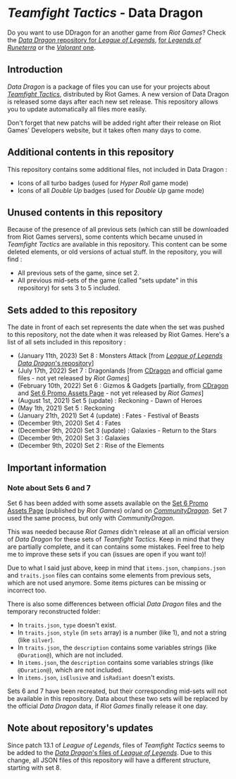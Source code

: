 # _Teamfight Tactics_ - Data Dragon

Do you want to use DDragon for an another game from _Riot Games_? Check the [_Data Dragon_ repository for _League of Legends_](https://github.com/InFinity54/LoL_DDragon), [for _Legends of Runeterra_](https://github.com/InFinity54/LoR_DDragon) or the [_Valorant_ one](https://github.com/InFinity54/Valorant_DDragon).

## Introduction
_Data Dragon_ is a package of files you can use for your projects about [_Teamfight Tactics_](https://teamfighttactics.leagueoflegends.com), distributed by Riot Games. A new version of Data Dragon is released some days after each new set release. This repository allows you to update automatically all files more easily.

Don't forget that new patchs will be added right after their release on Riot Games' Developers website, but it takes often many days to come.

## Additional contents in this repository
This repository contains some additional files, not included in Data Dragon :

- Icons of all turbo badges (used for _Hyper Roll_ game mode)
- Icons of all _Double Up_ badges (used for _Double Up_ game mode)

## Unused contents in this repository
Because of the presence of all previous sets (which can still be downloaded from Riot Games servers), some contents which became unused in _Teamfight Tactics_ are available in this repository. This content can be some deleted elements, or old versions of actual stuff. In the repository, you will find :

- All previous sets of the game, since set 2.
- All previous mid-sets of the game (called "sets update" in this repository) for sets 3 to 5 included.

## Sets added to this repository
The date in front of each set represents the date when the set was pushed to this repository, not the date when it was released by Riot Games. Here's a list of all sets included in this repository :

- (January 11th, 2023) Set 8 : Monsters Attack [from [_League of Legends_ _Data Dragon_'s repository](https://github.com/InFinity54/LoL_DDragon)]
- (July 17th, 2022) Set 7 : Dragonlands [from [CDragon](https://raw.communitydragon.org/latest/cdragon/tft/) and official game files - not yet released by _Riot Games_]
- (February 10th, 2022) Set 6 : Gizmos & Gadgets [partially, from [CDragon](https://raw.communitydragon.org/latest/cdragon/tft/) and [Set 6 Promo Assets Page](https://spark.adobe.com/page/ficXgtBZ0f3xd/) - not yet released by _Riot Games_]
- (August 1st, 2021) Set 5 (update) : Reckoning - Dawn of Heroes
- (May 1th, 2021) Set 5 : Reckoning
- (January 21th, 2021) Set 4 (update) : Fates - Festival of Beasts
- (December 9th, 2020) Set 4 : Fates
- (December 9th, 2020) Set 3 (update) : Galaxies - Return to the Stars
- (December 9th, 2020) Set 3 : Galaxies
- (December 9th, 2020) Set 2 : Rise of the Elements

## Important information

### Note about Sets 6 and 7
Set 6 has been added with some assets available on the [Set 6 Promo Assets Page](https://express.adobe.com/page/ficXgtBZ0f3xd/) (published by _Riot Games_) or/and on [_CommunityDragon_](https://raw.communitydragon.org/latest/cdragon/tft/). Set 7 used the same process, but only with _CommunityDragon_.

This was needed because _Riot Games_ didn't release at all an official version of _Data Dragon_ for these sets of _Teamfight Tactics_. Keep in mind that they are partially complete, and it can contains some mistakes. Feel free to help me to improve these sets if you can (issues are open if you want to)!

Due to what I said just above, keep in mind that `items.json`, `champions.json` and `traits.json` files can contains some elements from previous sets, which are not used anymore. Some items pictures can be missing or incorrect too.

There is also some differences between official _Data Dragon_ files and the temporary reconstructed folder:
- In `traits.json`, `type` doesn't exist.
- In `traits.json`, `style` (in `sets` array) is a number (like 1), and not a string (like `silver`).
- In `traits.json`, the `description` contains some variables strings (like `@Duration@`), which are not included.
- In `items.json`, the `description` contains some variables strings (like `@Duration@`), which are not included.
- In `items.json`, `isElusive` and `isRadiant` doesn't exists.

Sets 6 and 7 have been recreated, but their corresponding mid-sets will not be available in this repository. Data about these two sets will be replaced by the official _Data Dragon_ data, if _Riot Games_ finally release it one day.

## Note about repository's updates
Since patch 13.1 of _League of Legends_, files of _Teamfight Tactics_ seems to be added to the [_Data Dragon_'s files of _League of Legends_](https://github.com/InFinity54/LoL_DDragon). Due to this change, all JSON files of this repository will have a different structure, starting with set 8.